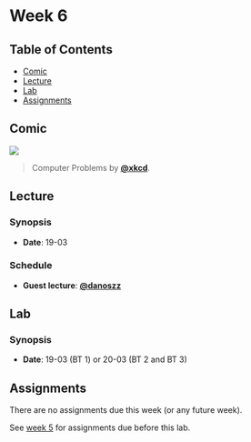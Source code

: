 # Week 6

## Table of Contents

*   [Comic](#comic)
*   [Lecture](#lecture)
*   [Lab](#lab)
*   [Assignments](#assignments)

## Comic

[![][comic-cover]][comic-link]

> Computer Problems by [**@xkcd**][comic-author].

## Lecture

### Synopsis

*   **Date**: 19-03

<!-- *   [**Slides**][slides-lecture] -->

### Schedule

*   **Guest lecture**: [**@danoszz**](https://github.com/danoszz)

## Lab

### Synopsis

*   **Date**: 19-03 (BT 1) or 20-03 (BT 2 and BT 3)

<!--
*   **Slides**
-->

<!--
### Schedule

*   Alpha
*   Bravo
*   Charlie
-->

## Assignments

There are no assignments due this week (or any future week).

See [week 5][w5a] for assignments due before this lab.

[comic-cover]: https://imgs.xkcd.com/comics/computer_problems.png

[comic-link]: https://xkcd.com/722/

[comic-author]: https://xkcd.com

[w5a]: week-5.md#assignments
